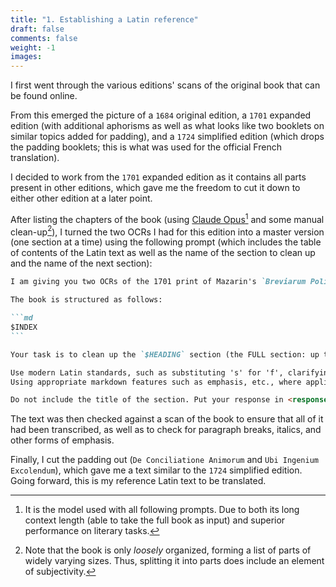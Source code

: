 ```yaml
---
title: "1. Establishing a Latin reference"
draft: false
comments: false
weight: -1
images:
---
```


I first went through the various editions' scans of the original book that can be found online.

From this emerged the picture of a `1684` original edition, a `1701` expanded edition (with additional aphorisms as well as what looks like two booklets on similar topics added for padding), and a `1724` simplified edition (which drops the padding booklets; this is what was used for the official French translation).

I decided to work from the `1701` expanded edition as it contains all parts present in other editions, which gave me the freedom to cut it down to either other edition at a later point.

After listing the chapters of the book (using [Claude Opus](https://www.anthropic.com/news/claude-3-family)[^claude] and some manual clean-up[^index]), I turned the two OCRs I had for this edition into a master version (one section at a time) using the following prompt (which includes the table of contents of the Latin text as well as the name of the section to clean up and the name of the next section):

````md
I am giving you two OCRs of the 1701 print of Mazarin's `Breviarum Politicorum, Secundum Rubricas Mazarinicas`.

The book is structured as follows:

```md
$INDEX
```

Your task is to clean up the `$HEADING` section (the FULL section: up to, and excluding the `$NEXT-HEADING` section).

Use modern Latin standards, such as substituting 's' for 'f', clarifying 'u/v' and 'i/j' ambiguities, ASCII character set, and standardizing orthography for consistency with contemporary usage.
Using appropriate markdown features such as emphasis, etc., where applicable.

Do not include the title of the section. Put your response in <response></response> tags.
````

The text was then checked against a scan of the book to ensure that all of it had been transcribed, as well as to check for paragraph breaks, italics, and other forms of emphasis.

Finally, I cut the padding out (`De Conciliatione Animorum` and `Ubi Ingenium Excolendum`), which gave me a text similar to the `1724` simplified edition. Going forward, this is my reference Latin text to be translated.

[^index]: Note that the book is only *loosely* organized, forming a list of parts of widely varying sizes. Thus, splitting it into parts does include an element of subjectivity.

[^claude]: It is the model used with all following prompts. Due to both its long context length (able to take the full book as input) and superior performance on literary tasks.
